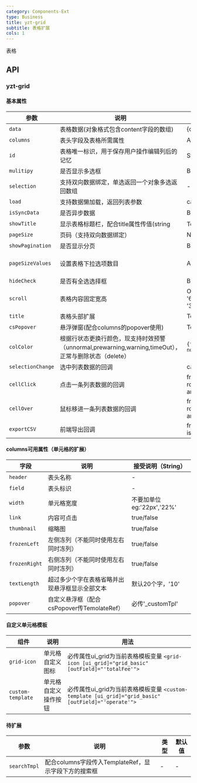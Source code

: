 ```yaml
---
category: Components-Ext
type: Business
title: yzt-grid
subtitle: 表格扩展
cols: 1
---
```


表格

## API

### yzt-grid
#### 基本属性
| 参数 | 说明 | 类型 | 默认值 |
| --- | --- | --- | --- |
| `data` | 表格数据(对象格式包含content字段的数组) | {content: []} | - |
| `columns` | 表头字段及表格所需属性 | Array | - |
| `id` | 表格唯一标识，用于保存用户操作编辑列后的记忆 | String | - |
| `mulitipy` | 是否显示多选框 | Boolean | false |
| `selection` | 支持双向数据绑定，单选返回一个对象多选返回数组 | - | - |
| `load` | 支持数据懒加载，返回列表参数 | callback | (Output) |
| `isSyncData` | 是否异步数据 | Boolean | false |
| `showTitle` | 显示表格标题栏，配合title属性传值(string|TemplateRef)使用 | Boolean | false |
| `pageSize` | 页码（支持双向数据绑定） | Number | 10 |
| `showPagination` | 是否显示分页 | Boolean | true |
| `pageSizeValues` | 设置表格下拉选项数目 | Array | [10, 30, 50, 100] |
| `hideCheck` | 是否有全选选择框 | Boolean | false |
| `scroll` | 表格内容固定宽高 | Object eg:{x: '600px', y: '360px'} | - |
| `title` | 表格头部扩展 | TemplateRef/String | - |
| `csPopover` | 悬浮弹窗(配合columns的popover使用) | TemplateRef | - |
| `colColor` | 根据行状态更换行颜色，现支持时效预警（unnormal,prewarning,warning,timeOut），正常与删除状态（delete）| ```{field: "status", normal: "normal"}```| - |
| `selectionChange` | 选中列表数据的回调 | callback | (Output) |
| `cellClick` | 点击一条列表数据的回调 | fn(event: Event, row: any, field: any) | (Output) |
| `cellOver` | 鼠标移进一条列表数据的回调 | fn(event: Event, row: any, field: any) | (Output) |
| `exportCSV` | 前端导出回调 | fn(grid, data, isFailed?: boolean) | (Output) |

#### columns可用属性（单元格的扩展）
| 字段 | 说明 | 接受说明（String） |
| --- | --- | --- |
| `header` | 表头名称 | - |
| `field` | 表头标识 | - |
| `width` | 单元格宽度 | 不要加单位eg:'22px','22%' |
| `link` | 内容可点击 | true/false |
| `thumbnail` | 缩略图 | true/false |
| `frozenLeft` | 左侧冻列（不能同时使用左右同时冻列） | true/false |
| `frozenRight` | 右侧冻列（不能同时使用左右同时冻列） | true/false |
| `textLength` | 超过多少个字在表格省略并出现悬浮框显示全部文本 | 默认20个字，'10' |
| `popover` | 自定义悬浮框（配合csPopover传TemolateRef） | 必传'_customTpl' |

#### 自定义单元格模板
| 组件 | 说明 | 用法 |
| --- | --- | --- |
| `grid-icon` | 单元格自定义图标 | 必传属性ui_grid为当前表格模板变量 ```<grid-icon [ui_grid]="grid_basic" [outField]="'totalFee'">``` |
| `custom-template` | 单元格自定义操作按钮 | 必传属性ui_grid为当前表格模板变量 ```<custom-template [ui_grid]="grid_basic" [outField]="'operate'">``` |

#### 待扩展
| 参数 | 说明 | 类型 | 默认值 |
| --- | --- | --- | --- |
| `searchTmpl` | 配合columns字段传入TemplateRef，显示字段下方的搜索框 | - | - |
